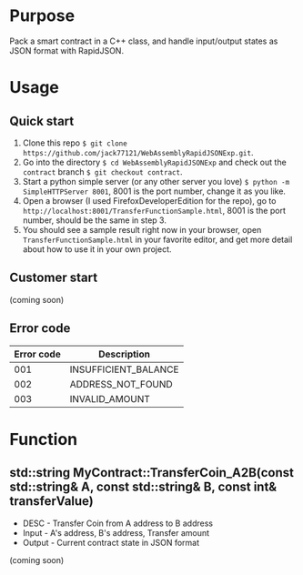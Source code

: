 # Purpose
Pack a smart contract in a C++ class, and handle input/output states as JSON format with RapidJSON.

# Usage
## Quick start
1. Clone this repo `$ git clone https://github.com/jack77121/WebAssemblyRapidJSONExp.git`.
2. Go into the directory `$ cd WebAssemblyRapidJSONExp` and check out the `contract` branch `$ git checkout contract`.
3. Start a python simple server (or any other server you love) `$ python -m SimpleHTTPServer 8001`, 8001 is the port number, change it as you like.
4. Open a browser (I used FirefoxDeveloperEdition for the repo), go to `http://localhost:8001/TransferFunctionSample.html`, 8001 is the port number, should be the same in step 3.
5. You should see a sample result right now in your browser, open `TransferFunctionSample.html` in your favorite editor, and get more detail about how to use it in your own project.

## Customer start
(coming soon)
<!-- Include `json_handler.js`, ex. `<script src="json_handler.js"></script>` in your html.  -->

## Error code
| Error code | Description |
| ------| ------ |
| 001 | INSUFFICIENT_BALANCE |
| 002 | ADDRESS_NOT_FOUND |
| 003 | INVALID_AMOUNT |

# Function

## std::string MyContract::TransferCoin_A2B(const std::string& A, const std::string& B, const int& transferValue)

 * DESC     - Transfer Coin from A address to B address
 * Input    - A's address, B's address, Transfer amount
 * Output   - Current contract state in JSON format
 
(coming soon)

